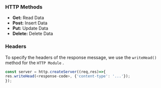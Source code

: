 ### HTTP Methods
* **Get:** Read Data
* **Post:** Insert Data
* **Put:** Update Data
* **Delete:** Delete Data

### Headers
To specify the headers of the response message, we use the  `writeHead()` method for the `HTTP Module` .
```js
const server = http.createServer((req,res)=>{
res.writeHead(<response-code>, {'content-type': '...'});
});
```